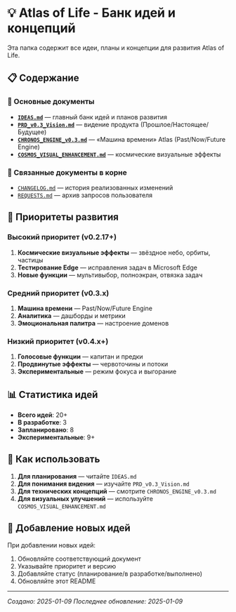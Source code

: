 # 💡 Atlas of Life - Банк идей и концепций

Эта папка содержит все идеи, планы и концепции для развития Atlas of Life.

## 📋 Содержание

### 🎯 Основные документы
- **[`IDEAS.md`](./IDEAS.md)** — главный банк идей и планов развития
- **[`PRD_v0.3_Vision.md`](./PRD_v0.3_Vision.md)** — видение продукта (Прошлое/Настоящее/Будущее)
- **[`CHRONOS_ENGINE_v0.3.md`](./CHRONOS_ENGINE_v0.3.md)** — «Машина времени» Atlas (Past/Now/Future Engine)
- **[`COSMOS_VISUAL_ENHANCEMENT.md`](./COSMOS_VISUAL_ENHANCEMENT.md)** — космические визуальные эффекты

### 🔗 Связанные документы в корне
- [`CHANGELOG.md`](../CHANGELOG.md) — история реализованных изменений
- [`REQUESTS.md`](../REQUESTS.md) — архив запросов пользователя

## 🚀 Приоритеты развития

### Высокий приоритет (v0.2.17+)
1. **Космические визуальные эффекты** — звёздное небо, орбиты, частицы
2. **Тестирование Edge** — исправления задач в Microsoft Edge
3. **Новые функции** — мультивыбор, полноэкран, отвязка задач

### Средний приоритет (v0.3.x)
1. **Машина времени** — Past/Now/Future Engine
2. **Аналитика** — дашборды и метрики
3. **Эмоциональная палитра** — настроение доменов

### Низкий приоритет (v0.4.x+)
1. **Голосовые функции** — капитан и предки
2. **Продвинутые эффекты** — червоточины и потоки
3. **Экспериментальные** — режим фокуса и выгорание

## 📊 Статистика идей

- **Всего идей**: 20+
- **В разработке**: 3
- **Запланировано**: 8
- **Экспериментальные**: 9+

## 🔄 Как использовать

1. **Для планирования** — читайте `IDEAS.md`
2. **Для понимания видения** — изучайте `PRD_v0.3_Vision.md`
3. **Для технических концепций** — смотрите `CHRONOS_ENGINE_v0.3.md`
4. **Для визуальных улучшений** — используйте `COSMOS_VISUAL_ENHANCEMENT.md`

## 💭 Добавление новых идей

При добавлении новых идей:
1. Обновляйте соответствующий документ
2. Указывайте приоритет и версию
3. Добавляйте статус (планирование/в разработке/выполнено)
4. Обновляйте этот README

---

*Создано: 2025-01-09*
*Последнее обновление: 2025-01-09*
